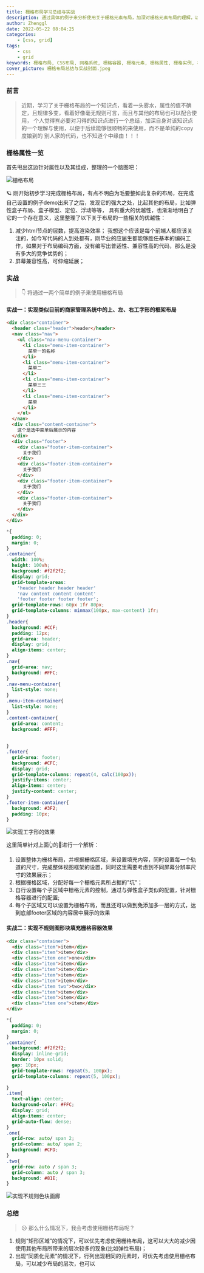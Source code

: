 ```yaml
---
title: 栅格布局学习总结与实战
description: 通过具体的例子来分析使用关于栅格元素布局，加深对栅格元素布局的理解，以便于在后续的工作学习中简化布局的繁琐性
author: Zhenggl
date: 2022-05-22 08:04:25
categories:
    - [css, grid]
tags:
    - css
    - grid
keywords: 栅格布局, CSS布局, 网格系统, 栅格容器, 栅格元素, 栅格属性, 栅格实例, 栅格布局最佳实践
cover_picture: 栅格布局总结与实战封面.jpeg
---
```


### 前言
> 近期，学习了关于栅格布局的一个知识点，看着一头雾水，属性的值不确定，且规律多变，看着好像毫无规则可言，而且与其他的布局也可以配合使用，
> 个人觉得🈶️必要对习得的知识点进行一个总结，加深自身对该知识点的一个理解与使用，以便于后续能够很顺畅的来使用，而不是单纯的copy度娘到的
> 别人家的代码，也不知道个中缘由！！！

### 栅格属性一览
首先甩出这边针对属性以及其组成，整理的一个脑图吧：

![栅格布局](栅格布局.png)

🪐 刚开始初步学习完成栅格布局，有点不明白为毛要整如此复杂的布局，在完成自己设置的例子demo出来了之后，发现它的强大之处，比起其他的布局，比如弹性盒子布局、盒子模型、定位、浮动等等，
具有重大的优越性，也渐渐地明白了它的一个存在意义，这里整理了以下关于布局的一些相关的优越性：
1. 减少html节点的层数，提高渲染效率；
我想这个应该是每个前端人都应该关注的，如今写代码的人到处都有，刚毕业的应届生都能够胜任基本的编码工作，如果对于布局编码方面，没有编写出普适性、兼容性高的代码，那么是没有多大的竞争优势的；
2. 屏幕兼容性高，可伸缩延展；

### 实战
> :point_down: 将通过一两个简单的例子来使用栅格布局

#### 实战一：实现类似目前的商家管理系统中的上、左、右工字形的框架布局
```html
<div class="container">
  <header class="header">header</header>
  <nav class="nav">
  	<ul class="nav-menu-container">
      <li class="menu-item-container">
      	菜单一的名称
      </li>
      <li class="menu-item-container">
      	菜单二
      </li>
      <li class="menu-item-container">
      	菜单三三
      </li>
      <li class="menu-item-container">
      	菜单
      </li>
    </ul>
  </nav>
  <div class="content-container">
    这个是选中菜单后展示的内容
  </div>
  <div class="footer">
    <div class="footer-item-container">
      关于我们
    </div>
    <div class="footer-item-container">
      关于我们
    </div>
    <div class="footer-item-container">
      关于我们
    </div>
    <div class="footer-item-container">
      关于我们
    </div>
  </div>
</div>
```
```css
*{
  padding: 0;
  margin: 0;
}
.container{
  width: 100%;
  height: 100vh;
  background: #f2f2f2;
  display: grid;
  grid-template-areas:
    'header header header header'
    'nav content content content'
    'footer footer footer footer';
  grid-template-rows: 60px 1fr 80px;
  grid-template-columns: minmax(100px, max-content) 1fr;
}
.header{
  background: #CCF;
  padding: 12px;
  grid-area: header;
  display: grid;
  align-items: center;
}
.nav{
  grid-area: nav;
  background: #FFC;
}
.nav-menu-container{
  list-style: none;
}
.menu-item-container{
  list-style: none;
}
.content-container{
  grid-area: content;
  background: #FFF;
  
  
}
.footer{
  grid-area: footer;
  background: #CFC;
  display: grid;
  grid-template-columns: repeat(4, calc(100px));
  justify-items: center;
  align-items: center;
  justify-content: center;
}
.footer-item-container{
  background: #3F2;
  padding: 10px;
}
```

![实现工字形的效果](实现工字形的效果.png)

这里简单针对上面👆的🌰进行一个解析：
1. 设置整体为栅格布局，并根据栅格区域，来设置填充内容，同时设置每一个轨道的尺寸，完成整体视图框架的设置，同时这里需要考虑到不同屏幕分辨率尺寸的效果展示；
2. 根据栅格区域，分配好每一个栅格元素所占据的"坑"；
3. 自行设置每个子区域中栅格元素的控制，通过与弹性盒子类似的配置，针对栅格容器进行的配置;
4. 每个子区域又可以设置为栅格布局，而且还可以做到免添加多一层的方式，达到底部footer区域的内容居中展示的效果

#### 实战二：实现不规则图形块填充栅格容器效果
```html
<div class="container">
  <div class="item">item</div>
  <div class="item">item</div>
  <div class="item one">one</div>
  <div class="item">item</div>
  <div class="item">item</div>
  <div class="item">item</div>
  <div class="item">item</div>
  <div class="item two">two</div>
  <div class="item">item</div>
  <div class="item">item</div>
  <div class="item one">item</div>
</div>
```
```css
*{
  padding: 0;
  margin: 0;
}
.container{
  background: #f2f2f2;
  display: inline-grid;
  border: 10px solid;
  gap: 10px;
  grid-template-rows: repeat(5, 100px);
  grid-template-columns: repeat(5, 100px);
  
}
.item{
  text-align: center;
  background-color: #FFC;
  display: grid;
  align-items: center;
  grid-auto-flow: dense;
}
.one{
  grid-row: auto/ span 2;
  grid-column: auto/ span 2;
  background: #CFD;
}
.two{
  grid-row: auto / span 3;
  grid-column: auto / span 3;
  background: #81E;
}
```
![实现不规则色块画廊](实现不规则色块画廊.png)

### 总结
> :confused: 那么什么情况下，我会考虑使用栅格布局呢？
1. 规则“矩形区域”的情况下，可以优先考虑使用栅格布局，这可以大大的减少因使用其他布局所带来的层次较多的现象(比如弹性布局)；
2. 出现“同质化元素”的情况下，行列出现相同的元素时，可优先考虑使用栅格布局，可以减少布局的层次，也可以